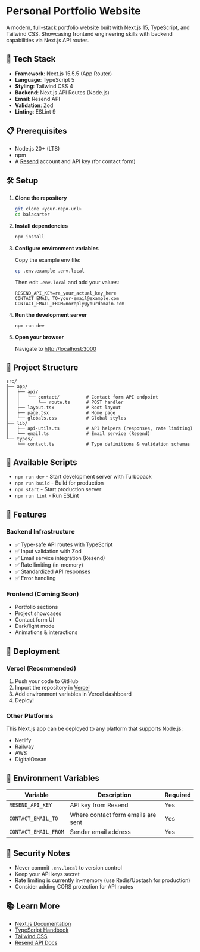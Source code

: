 # Personal Portfolio Website

A modern, full-stack portfolio website built with Next.js 15, TypeScript, and Tailwind CSS. Showcasing frontend engineering skills with backend capabilities via Next.js API routes.

## 🚀 Tech Stack

- **Framework**: Next.js 15.5.5 (App Router)
- **Language**: TypeScript 5
- **Styling**: Tailwind CSS 4
- **Backend**: Next.js API Routes (Node.js)
- **Email**: Resend API
- **Validation**: Zod
- **Linting**: ESLint 9

## 📋 Prerequisites

- Node.js 20+ (LTS)
- npm
- A [Resend](https://resend.com) account and API key (for contact form)

## 🛠️ Setup

1. **Clone the repository**
   ```bash
   git clone <your-repo-url>
   cd balacarter
   ```

2. **Install dependencies**
   ```bash
   npm install
   ```

3. **Configure environment variables**
   
   Copy the example env file:
   ```bash
   cp .env.example .env.local
   ```
   
   Then edit `.env.local` and add your values:
   ```env
   RESEND_API_KEY=re_your_actual_key_here
   CONTACT_EMAIL_TO=your-email@example.com
   CONTACT_EMAIL_FROM=noreply@yourdomain.com
   ```

4. **Run the development server**
   ```bash
   npm run dev
   ```

5. **Open your browser**
   
   Navigate to [http://localhost:3000](http://localhost:3000)

## 📁 Project Structure

```
src/
├── app/
│   ├── api/
│   │   └── contact/          # Contact form API endpoint
│   │       └── route.ts      # POST handler
│   ├── layout.tsx            # Root layout
│   ├── page.tsx              # Home page
│   └── globals.css           # Global styles
├── lib/
│   ├── api-utils.ts          # API helpers (responses, rate limiting)
│   └── email.ts              # Email service (Resend)
└── types/
    └── contact.ts            # Type definitions & validation schemas
```

## 🔧 Available Scripts

- `npm run dev` - Start development server with Turbopack
- `npm run build` - Build for production
- `npm start` - Start production server
- `npm run lint` - Run ESLint

## 🎨 Features

### Backend Infrastructure
- ✅ Type-safe API routes with TypeScript
- ✅ Input validation with Zod
- ✅ Email service integration (Resend)
- ✅ Rate limiting (in-memory)
- ✅ Standardized API responses
- ✅ Error handling

### Frontend (Coming Soon)
- Portfolio sections
- Project showcases
- Contact form UI
- Dark/light mode
- Animations & interactions

## 🚢 Deployment

### Vercel (Recommended)
1. Push your code to GitHub
2. Import the repository in [Vercel](https://vercel.com)
3. Add environment variables in Vercel dashboard
4. Deploy!

### Other Platforms
This Next.js app can be deployed to any platform that supports Node.js:
- Netlify
- Railway
- AWS
- DigitalOcean

## 📝 Environment Variables

| Variable | Description | Required |
|----------|-------------|----------|
| `RESEND_API_KEY` | API key from Resend | Yes |
| `CONTACT_EMAIL_TO` | Where contact form emails are sent | Yes |
| `CONTACT_EMAIL_FROM` | Sender email address | Yes |

## 🔐 Security Notes

- Never commit `.env.local` to version control
- Keep your API keys secret
- Rate limiting is currently in-memory (use Redis/Upstash for production)
- Consider adding CORS protection for API routes

## 📚 Learn More

- [Next.js Documentation](https://nextjs.org/docs)
- [TypeScript Handbook](https://www.typescriptlang.org/docs/)
- [Tailwind CSS](https://tailwindcss.com/docs)
- [Resend API Docs](https://resend.com/docs)
